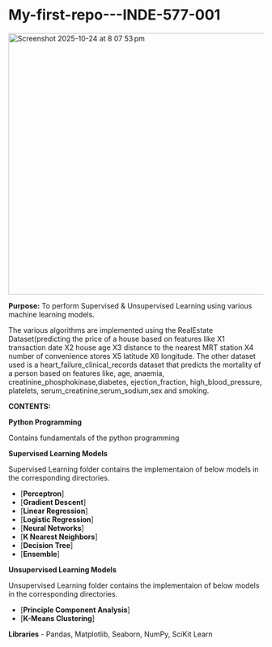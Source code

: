 # My-first-repo---INDE-577-001


<img width="864" height="515" alt="Screenshot 2025-10-24 at 8 07 53 pm" src="https://github.com/user-attachments/assets/e6cb49c6-4d8f-4290-8287-10e048e32f6e" />


**Purpose:** To perform Supervised & Unsupervised Learning using various machine learning models.

The various algorithms are implemented using the RealEstate Dataset(predicting the price of a house based on features like X1 transaction date X2 house age X3 distance to the nearest MRT station X4 number of convenience stores X5 latitude X6 longitude. The other dataset used is a heart_failure_clinical_records dataset that predicts the mortality of a person based on features like, age, anaemia, creatinine_phosphokinase,diabetes, ejection_fraction, high_blood_pressure, platelets, serum_creatinine,serum_sodium,sex and smoking.

**CONTENTS:**

**Python Programming** 

Contains fundamentals of the python programming

**Supervised Learning Models**

Supervised Learning folder contains the implementaion of below models in the corresponding directories.
- [**Perceptron**]
- [**Gradient Descent**] 
- [**Linear Regression**]
- [**Logistic Regression**]
- [**Neural Networks**]
- [**K Nearest Neighbors**]
- [**Decision Tree**]
- [**Ensemble**]


**Unsupervised Learning Models**

Unsupervised Learning folder contains the implementaion of below models in the corresponding directories.

- [**Principle Component Analysis**]
- [**K-Means Clustering**]


**Libraries** - Pandas, Matplotlib, Seaborn, NumPy, SciKit Learn


